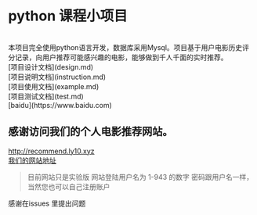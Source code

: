 # python 课程小项目<br>
<br>
本项目完全使用python语言开发，数据库采用Mysql。项目基于用户电影历史评分记录，向用户推荐可能感兴趣的电影，能够做到千人千面的实时推荐。
<br>
 [项目设计文档](design.md) 
<br>
 [项目说明文档](instruction.md) 
<br>
 [项目使用文档](example.md) 
<br>
 [项目测试文档](test.md)<br>
 [baidu](https://www.baidu.com)
<br>

## 感谢访问我们的个人电影推荐网站。

http://recommend.ly10.xyz<br>
[我们的网站地址](http://recommend.ly10.xyz)
>目前网站只是实验版
>网站登陆用户名为 1-943 的数字
>密码跟用户名一样，当然您也可以自己注册账户

感谢在issues 里提出问题

